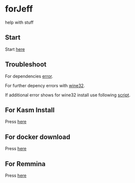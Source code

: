 # forJeff
help with stuff

## Start
Start [here](wineHQ.md)

## Troubleshoot
For dependencies [error](dependenciesForJeff.md).

For further depency errors with [wine32](wine32-install-script.sh).

If additional error shows for wine32 install use following [script](wine32_dependencyErrorFix.md).

## For Kasm Install
Press [here](kasmLoad.sh)

## For docker download
Press [here](docker.md)

## For Remmina
Press [here](remmina.md)